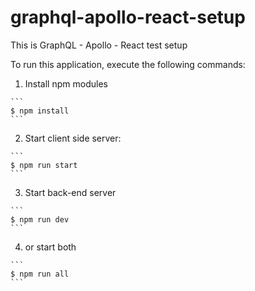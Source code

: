 # graphql-apollo-react-setup

This is GraphQL - Apollo - React test setup

To run this application, execute the following commands:

  1. Install npm modules

    ```
    $ npm install
    ```

  2. Start client side server:

    ```
    $ npm run start
    ```

  3. Start back-end server

    ```
    $ npm run dev
    ```

  4. or start both

    ```
    $ npm run all
    ```
